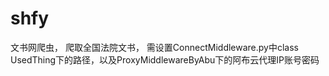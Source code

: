 # shfy
文书网爬虫，
爬取全国法院文书，
需设置ConnectMiddleware.py中class UsedThing下的路径，以及ProxyMiddlewareByAbu下的阿布云代理IP账号密码
